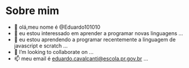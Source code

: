 # Sobre mim 
- 👋 olá,meu nome é @Eduardo101010
- 👀 eu estou interessado em aprender  a programar novas linguagens ...
- 🌱 eu estou aprendendo a programar recentemente a linguagem de javascript e scratch ...
- 💞️ I’m looking to collaborate on ...
- 📫 meu email é eduardo.cavalcanti@escola.pr.gov.br ...
